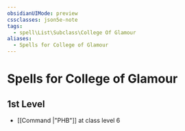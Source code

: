 ```yaml
---
obsidianUIMode: preview
cssclasses: json5e-note
tags:
  - spell\List\Subclass\College Of Glamour
aliases:
  - Spells for College of Glamour
---
```

# Spells for College of Glamour

## 1st Level

- [[Command \|"PHB"]] at class level 6
